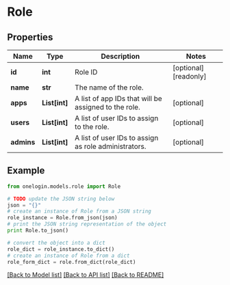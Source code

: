 # Role


## Properties
Name | Type | Description | Notes
------------ | ------------- | ------------- | -------------
**id** | **int** | Role ID | [optional] [readonly] 
**name** | **str** | The name of the role. | 
**apps** | **List[int]** | A list of app IDs that will be assigned to the role. | [optional] 
**users** | **List[int]** | A list of user IDs to assign to the role. | [optional] 
**admins** | **List[int]** | A list of user IDs to assign as role administrators. | [optional] 

## Example

```python
from onelogin.models.role import Role

# TODO update the JSON string below
json = "{}"
# create an instance of Role from a JSON string
role_instance = Role.from_json(json)
# print the JSON string representation of the object
print Role.to_json()

# convert the object into a dict
role_dict = role_instance.to_dict()
# create an instance of Role from a dict
role_form_dict = role.from_dict(role_dict)
```
[[Back to Model list]](../README.md#documentation-for-models) [[Back to API list]](../README.md#documentation-for-api-endpoints) [[Back to README]](../README.md)


